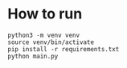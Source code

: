 # How to run
```
python3 -m venv venv
source venv/bin/activate
pip install -r requirements.txt
python main.py
```